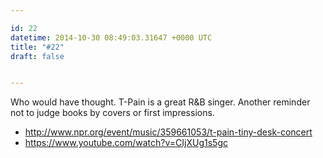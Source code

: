 ```yaml
---

id: 22
datetime: 2014-10-30 08:49:03.31647 +0000 UTC
title: "#22"
draft: false


---
```


Who would have thought. T-Pain is a great R&B singer. Another reminder not to judge books by covers or first impressions.

 - http://www.npr.org/event/music/359661053/t-pain-tiny-desk-concert
 - https://www.youtube.com/watch?v=CIjXUg1s5gc
